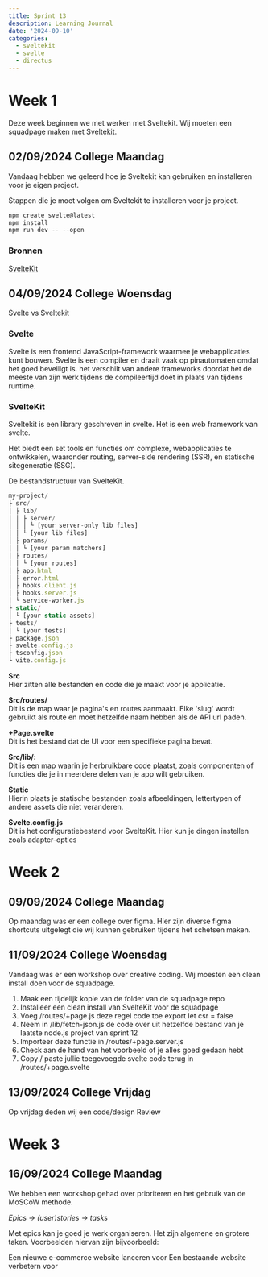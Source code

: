 ```yaml
---
title: Sprint 13
description: Learning Journal 
date: '2024-09-10'
categories:
  - sveltekit
  - svelte
  - directus
---
```


# Week 1
Deze week beginnen we met werken met Sveltekit. Wij moeten een squadpage maken met Sveltekit.

## 02/09/2024 College Maandag
Vandaag hebben we geleerd hoe je Sveltekit kan gebruiken en installeren voor je eigen project.

Stappen die je moet volgen om Sveltekit te installeren voor je project.

```ts
npm create svelte@latest
npm install
npm run dev -- --open
```

### Bronnen
[SvelteKit](https://kit.svelte.dev/)

## 04/09/2024 College Woensdag
Svelte vs Sveltekit

### Svelte

Svelte is een frontend JavaScript-framework waarmee je webapplicaties kunt bouwen. Svelte is een compiler en draait vaak op pinautomaten omdat het goed beveiligt is. 
het verschilt van andere frameworks doordat het de meeste van zijn werk tijdens de compileertijd doet in plaats van tijdens runtime.

### SvelteKit

Sveltekit is een library geschreven in svelte. Het is een web framework van svelte. 

Het biedt een set tools en functies om complexe, webapplicaties te ontwikkelen,
waaronder routing, server-side rendering (SSR), en statische sitegeneratie (SSG).

De bestandstructuur van SvelteKit.
```ts
my-project/
├ src/
│ ├ lib/
│ │ ├ server/
│ │ │ └ [your server-only lib files]
│ │ └ [your lib files]
│ ├ params/
│ │ └ [your param matchers]
│ ├ routes/
│ │ └ [your routes]
│ ├ app.html
│ ├ error.html
│ ├ hooks.client.js
│ ├ hooks.server.js
│ └ service-worker.js
├ static/
│ └ [your static assets]
├ tests/
│ └ [your tests]
├ package.json
├ svelte.config.js
├ tsconfig.json
└ vite.config.js
```

**Src**<br>
Hier zitten alle bestanden en code die je maakt voor je applicatie.

**Src/routes/**<br>
Dit is de map waar je pagina's en routes aanmaakt.
Elke 'slug' wordt gebruikt als route en moet hetzelfde naam hebben als de API url paden.

**+Page.svelte**<br>
Dit is het bestand dat de UI voor een specifieke pagina bevat.

**Src/lib/:**<br>
Dit is een map waarin je herbruikbare code plaatst, zoals componenten of functies die je in meerdere delen van je app wilt gebruiken.

**Static**<br>
Hierin plaats je statische bestanden zoals afbeeldingen, lettertypen of andere assets die niet veranderen.

**Svelte.config.js**<br>
Dit is het configuratiebestand voor SvelteKit. Hier kun je dingen instellen zoals adapter-opties

# Week 2

## 09/09/2024 College Maandag

Op maandag was er een college over figma. Hier zijn diverse figma shortcuts uitgelegt die wij kunnen gebruiken tijdens het schetsen maken.

## 11/09/2024 College Woensdag

Vandaag was er een workshop over creative coding. Wij moesten een clean install doen voor de squadpage. 

1. Maak een tijdelijk kopie van de folder van de squadpage repo
2. Installeer een clean install van SvelteKit voor de squadpage
3. Voeg /routes/+page.js deze regel code toe export let csr = false
4. Neem in /lib/fetch-json.js de code over uit hetzelfde bestand van je laatste node.js project van sprint 12
5. Importeer deze functie in /routes/+page.server.js
6. Check aan de hand van het voorbeeld of je alles goed gedaan hebt
7. Copy / paste jullie toegevoegde svelte code terug in /routes/+page.svelte

## 13/09/2024 College Vrijdag

Op vrijdag deden wij een code/design Review

# Week 3

## 16/09/2024 College Maandag

We hebben een workshop gehad over prioriteren en het gebruik van de MoSCoW methode. 

*Epics -> (user)stories -> tasks*

Met epics kan je goed je werk organiseren. Het zijn algemene en grotere taken. Voorbeelden hiervan zijn bijvoorbeeld:

Een nieuwe e-commerce website lanceren voor
Een bestaande website verbetern voor

